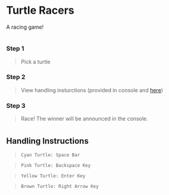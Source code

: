 # Turtle Racers
A racing game!

#
### Step 1
> Pick a turtle
> 

### Step 2
> View handling insturctions (provided in console and [here](https://github.com/coolcoder-js/Turtle-Racers/new/main#handling-instructions))
> 

### Step 3 
> Race! The winner will be announced in the console.
> 

#
## Handling Instructions
> `Cyan Turtle: Space Bar`

> `Pink Turtle: Backspace Key`

> `Yellow Turtle: Enter Key`

> `Brown Turtle: Right Arrow Key`

> 





